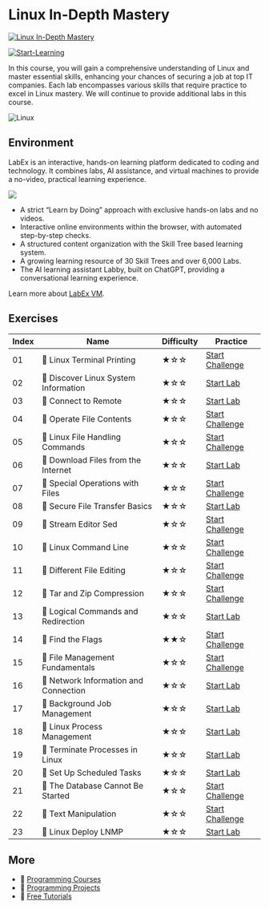 # Linux In-Depth Mastery

[![Linux In-Depth Mastery](https://cover-creator.appbot.io/linux-in-depth-mastery.png)](https://labex.io/courses/linux-in-depth-mastery)

[![Start-Learning](https://img.shields.io/badge/Start-Learning-whitesmoke?style=for-the-badge)](https://labex.io/courses/linux-in-depth-mastery)

In this course, you will gain a comprehensive understanding of Linux and master essential skills, enhancing your chances of securing a job at top IT companies. Each lab encompasses various skills that require practice to excel in Linux mastery. We will continue to provide additional labs in this course.

![Linux](https://img.shields.io/badge/Linux-whitesmoke?style=for-the-badge&logo=linux)


## Environment

LabEx is an interactive, hands-on learning platform dedicated to coding and technology. It combines labs, AI assistance, and virtual machines to provide a no-video, practical learning experience.

![](https://tutorial-screenshot.getvm.io/images/vm-1725247253.png)

- A strict “Learn by Doing” approach with exclusive hands-on labs and no videos.
- Interactive online environments within the browser, with automated step-by-step checks.
- A structured content organization with the Skill Tree based learning system.
- A growing learning resource of 30 Skill Trees and over 6,000 Labs.
- The AI learning assistant Labby, built on ChatGPT, providing a conversational learning experience.

Learn more about [LabEx VM](https://support.labex.io/using-labex/virtual-machine).

## Exercises

|   Index | Name                                 | Difficulty   | Practice                                                                                                           |
|---------|--------------------------------------|--------------|--------------------------------------------------------------------------------------------------------------------|
|      01 | 🎯 Linux Terminal Printing            | ★☆☆          | <a target='_blank' href='https://labex.io/labs/linux-linux-terminal-printing-30'>Start Challenge</a>               |
|      02 | 📖 Discover Linux System Information  | ★☆☆          | <a target='_blank' href='https://labex.io/tutorials/linux-discover-linux-system-information-36'>Start Lab</a>      |
|      03 | 📖 Connect to Remote                  | ★☆☆          | <a target='_blank' href='https://labex.io/tutorials/linux-connect-to-remote-34'>Start Lab</a>                      |
|      04 | 🎯 Operate File Contents              | ★☆☆          | <a target='_blank' href='https://labex.io/labs/linux-operate-file-contents-29'>Start Challenge</a>                 |
|      05 | 🎯 Linux File Handling Commands       | ★☆☆          | <a target='_blank' href='https://labex.io/labs/linux-linux-file-handling-commands-7960'>Start Challenge</a>        |
|      06 | 📖 Download Files from the Internet   | ★☆☆          | <a target='_blank' href='https://labex.io/tutorials/linux-download-files-from-the-internet-387333'>Start Lab</a>   |
|      07 | 🎯 Special Operations with Files      | ★☆☆          | <a target='_blank' href='https://labex.io/labs/linux-special-operations-with-files-8431'>Start Challenge</a>       |
|      08 | 📖 Secure File Transfer Basics        | ★☆☆          | <a target='_blank' href='https://labex.io/tutorials/linux-secure-file-transfer-basics-40'>Start Lab</a>            |
|      09 | 🎯 Stream Editor Sed                  | ★☆☆          | <a target='_blank' href='https://labex.io/labs/linux-stream-editor-sed-7973'>Start Challenge</a>                   |
|      10 | 🎯 Linux Command Line                 | ★☆☆          | <a target='_blank' href='https://labex.io/labs/linux-linux-command-line-8720'>Start Challenge</a>                  |
|      11 | 🎯 Different File Editing             | ★☆☆          | <a target='_blank' href='https://labex.io/labs/linux-different-file-editing-8433'>Start Challenge</a>              |
|      12 | 🎯 Tar and Zip Compression            | ★☆☆          | <a target='_blank' href='https://labex.io/labs/linux-tar-and-zip-compression-27'>Start Challenge</a>               |
|      13 | 📖 Logical Commands and Redirection   | ★☆☆          | <a target='_blank' href='https://labex.io/tutorials/linux-logical-commands-and-redirection-387332'>Start Lab</a>   |
|      14 | 🎯 Find the Flags                     | ★★☆          | <a target='_blank' href='https://labex.io/labs/linux-find-the-flags-7931'>Start Challenge</a>                      |
|      15 | 🎯 File Management Fundamentals       | ★☆☆          | <a target='_blank' href='https://labex.io/labs/linux-file-management-fundamentals-7779'>Start Challenge</a>        |
|      16 | 📖 Network Information and Connection | ★☆☆          | <a target='_blank' href='https://labex.io/tutorials/linux-network-information-and-connection-387338'>Start Lab</a> |
|      17 | 📖 Background Job Management          | ★☆☆          | <a target='_blank' href='https://labex.io/tutorials/linux-background-job-management-43'>Start Lab</a>              |
|      18 | 📖 Linux Process Management           | ★☆☆          | <a target='_blank' href='https://labex.io/tutorials/linux-linux-process-management-46'>Start Lab</a>               |
|      19 | 📖 Terminate Processes in Linux       | ★☆☆          | <a target='_blank' href='https://labex.io/tutorials/linux-terminate-processes-in-linux-44'>Start Lab</a>           |
|      20 | 📖 Set Up Scheduled Tasks             | ★☆☆          | <a target='_blank' href='https://labex.io/tutorials/linux-set-up-scheduled-tasks-47'>Start Lab</a>                 |
|      21 | 🎯 The Database Cannot Be Started     | ★☆☆          | <a target='_blank' href='https://labex.io/labs/linux-the-database-cannot-be-started-213984'>Start Challenge</a>    |
|      22 | 🎯 Text Manipulation                  | ★☆☆          | <a target='_blank' href='https://labex.io/labs/linux-text-manipulation-7784'>Start Challenge</a>                   |
|      23 | 📖 Linux Deploy LNMP                  | ★☆☆          | <a target='_blank' href='https://labex.io/tutorials/linux-linux-deploy-lnmp-7787'>Start Lab</a>                    |

## More

- 🔗 [ Programming Courses](https://github.com/labex-labs/awesome-programming-courses)
- 🔗 [ Programming Projects](https://github.com/labex-labs/awesome-programming-projects)
- 🔗 [ Free Tutorials](https://github.com/labex-labs/linux-free-tutorials)

